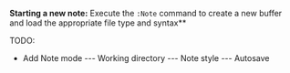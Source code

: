 **Starting a new note:** Execute the `:Note` command to create a new buffer and
load the appropriate file type and syntax**

TODO:
- Add Note mode
--- Working directory
--- Note style
--- Autosave

